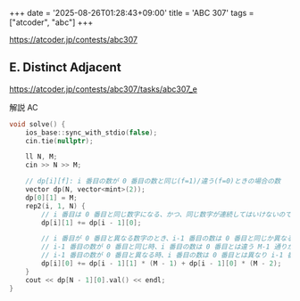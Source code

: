 +++
date = '2025-08-26T01:28:43+09:00'
title = 'ABC 307'
tags = ["atcoder", "abc"]
+++

<https://atcoder.jp/contests/abc307>

## E. Distinct Adjacent

<https://atcoder.jp/contests/abc307/tasks/abc307_e>

解説 AC

```cpp
void solve() {
    ios_base::sync_with_stdio(false);
    cin.tie(nullptr);

    ll N, M;
    cin >> N >> M;

    // dp[i][f]: i 番目の数が 0 番目の数と同じ(f=1)/違う(f=0)ときの場合の数
    vector dp(N, vector<mint>(2));
    dp[0][1] = M;
    rep2(i, 1, N) {
        // i 番目は 0 番目と同じ数字になる、かつ、同じ数字が連続してはいけないので i-1 番目の数は 0 番目の数とは違う
        dp[i][1] += dp[i - 1][0];

        // i 番目が 0 番目と異なる数字のとき、i-1 番目の数は 0 番目と同じか異なるのどちらでもいける。
        // i-1 番目の数が 0 番目と同じ時、i 番目の数は 0 番目とは違う M-1 通りが考えられる
        // i-1 番目の数が 0 番目と異なる時、i 番目の数は 0 番目とは異なり i-1 番目の数とも異なるから M-2 通りが考えられる
        dp[i][0] += dp[i - 1][1] * (M - 1) + dp[i - 1][0] * (M - 2);
    }
    cout << dp[N - 1][0].val() << endl;
}
```
